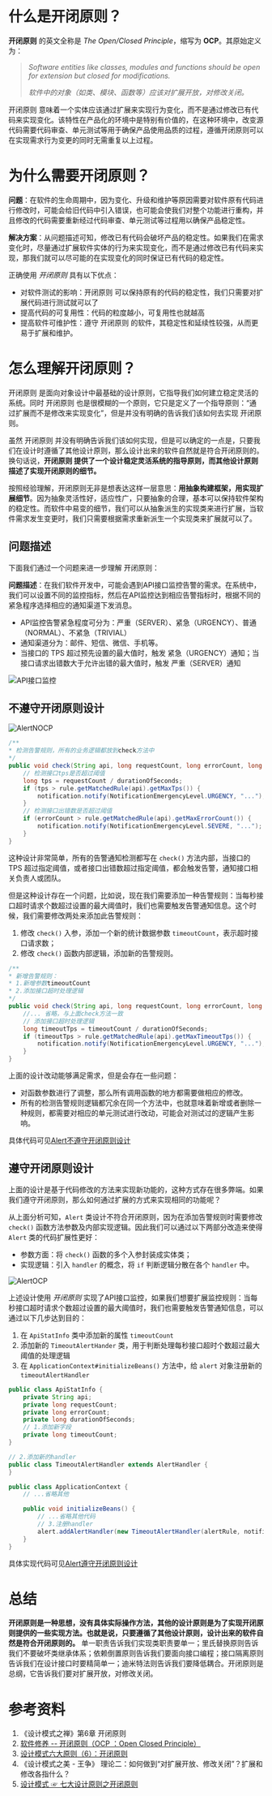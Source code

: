 # 什么是开闭原则？

**开闭原则** 的英文全称是 *The Open/Closed Principle*，缩写为 **OCP**。其原始定义为：

> *Software entities like classes, modules and functions should be open for extension but closed for modifications.*
>
> *软件中的对象（如类、模块、函数等）应该对扩展开放，对修改关闭。*

开闭原则 意味着一个实体应该通过扩展来实现行为变化，而不是通过修改已有代码来实现变化。该特性在产品化的环境中是特别有价值的，在这种环境中，改变源代码需要代码审查、单元测试等用于确保产品使用品质的过程，遵循开闭原则可以在实现需求行为变更的同时无需重复以上过程。

# 为什么需要开闭原则？

**问题**：在软件的生命周期中，因为变化、升级和维护等原因需要对软件原有代码进行修改时，可能会给旧代码中引入错误，也可能会使我们对整个功能进行重构，并且修改的代码需要重新经过代码审查、单元测试等过程用以确保产品稳定性。

**解决方案**：从问题描述可知，修改已有代码会破坏产品的稳定性。如果我们在需求变化时，尽量通过扩展软件实体的行为来实现变化，而不是通过修改已有代码来实现，那我们就可以尽可能的在实现变化的同时保证已有代码的稳定性。

正确使用 *开闭原则* 具有以下优点：

- 对软件测试的影响：开闭原则 可以保持原有的代码的稳定性，我们只需要对扩展代码进行测试就可以了
- 提高代码的可复用性：代码的粒度越小，可复用性也就越高
- 提高软件可维护性：遵守 开闭原则 的软件，其稳定性和延续性较强，从而更易于扩展和维护。

# 怎么理解开闭原则？

开闭原则 是面向对象设计中最基础的设计原则，它指导我们如何建立稳定灵活的系统。同时 开闭原则 也是很模糊的一个原则，它只是定义了一个指导原则：“通过扩展而不是修改来实现变化”，但是并没有明确的告诉我们该如何去实现 开闭原则。

虽然 开闭原则 并没有明确告诉我们该如何实现，但是可以确定的一点是，只要我们在设计时遵循了其他设计原则，那么设计出来的软件自然就是符合开闭原则的。换句话说，**开闭原则 提供了一个设计稳定灵活系统的指导原则，而其他设计原则描述了实现开闭原则的细节。**

按照经验理解，开闭原则无非是想表达这样一层意思：**用抽象构建框架，用实现扩展细节**。因为抽象灵活性好，适应性广，只要抽象的合理，基本可以保持软件架构的稳定性。而软件中易变的细节，我们可以从抽象派生的实现类来进行扩展，当软件需求发生变更时，我们只需要根据需求重新派生一个实现类来扩展就可以了。

## 问题描述

下面我们通过一个问题来进一步理解 开闭原则：

**问题描述**：在我们软件开发中，可能会遇到API接口监控告警的需求。在系统中，我们可以设置不同的监控指标，然后在API监控达到相应告警指标时，根据不同的紧急程序选择相应的通知渠道下发消息。

- API监控告警紧急程度可分为：严重（SERVER）、紧急（URGENCY）、普通（NORMAL）、不紧急（TRIVIAL）
- 通知渠道分为：邮件、短信、微信、手机等。
- 当接口的 TPS 超过预先设置的最大值时，触发 紧急（URGENCY）通知；当接口请求出错数大于允许出错的最大值时，触发 严重（SERVER）通知

![API接口监控](../../resources/principles/xmind/API接口监控.png)

## 不遵守开闭原则设计

![AlertNOCP](../../resources/principles/uml/AlertNOCP.png)

```java
/**
* 检测告警规则，所有的业务逻辑都放到check方法中
*/
public void check(String api, long requestCount, long errorCount, long durationOfSeconds) {
    // 检测接口tps是否超过阈值
    long tps = requestCount / durationOfSeconds;
    if (tps > rule.getMatchedRule(api).getMaxTps()) {
        notification.notify(NotificationEmergencyLevel.URGENCY, "...");
    }
    // 检测接口出错数是否超过阈值
    if (errorCount > rule.getMatchedRule(api).getMaxErrorCount()) {
        notification.notify(NotificationEmergencyLevel.SEVERE, "...");
    }
}
```

这种设计非常简单，所有的告警通知检测都写在 `check()` 方法内部，当接口的 TPS 超过指定阈值，或者接口出错数超过指定阈值，都会触发告警，通知接口相关负责人或团队。

但是这种设计存在一个问题，比如说，现在我们需要添加一种告警规则：当每秒接口超时请求个数超过设置的最大阈值时，我们也需要触发告警通知信息。这个时候，我们需要修改两处来添加此告警规则：

1. 修改 `check()` 入参，添加一个新的统计数据参数 `timeoutCount`，表示超时接口请求数；
2. 修改 `check()` 函数内部逻辑，添加新的告警规则。

```java
/**
* 新增告警规则：
* 1.新增参数timeoutCount
* 2.添加接口超时处理逻辑
*/
public void check(String api, long requestCount, long errorCount, long timeoutCount, long durationOfSeconds){
    //... 省略，与上面check方法一致
    // 添加接口超时处理逻辑
    long timeoutTps = timeoutCount / durationOfSeconds;
    if (timeoutTps > rule.getMatchedRule(api).getMaxTimeoutTps()) {
        notification.notify(NotificationEmergencyLevel.URGENCY, "...");
    }
}
```

上面的设计改动能够满足需求，但是会存在一些问题：

- 对函数参数进行了调整，那么所有调用函数的地方都需要做相应的修改。
- 所有的检测告警规则逻辑都冗余在同一个方法中，也就意味着新增或者删除一种规则，都需要对相应的单元测试进行改动，可能会对测试过的逻辑产生影响。

具体代码可见[Alert不遵守开闭原则设计](../../design-principle/solid-ocp/src/main/java/com/github/kokasumi/neg)

## 遵守开闭原则设计

上面的设计是基于代码修改的方法来实现新功能的，这种方式存在很多弊端。如果我们遵守开闭原则，那么如何通过扩展的方式来实现相同的功能呢？

从上面分析可知，`Alert` 类设计不符合开闭原则，因为在添加告警规则时需要修改 `check()` 函数方法参数及内部实现逻辑。因此我们可以通过以下两部分改造来使得 `Alert` 类的代码扩展性更好：

- 参数方面：将 `check()` 函数的多个入参封装成实体类；
- 实现逻辑：引入 `handler` 的概念，将 `if` 判断逻辑分散在各个 `handler` 中。

![AlertOCP](../../resources/principles/uml/AlertOCP.png)

上述设计使用 *开闭原则* 实现了API接口监控，如果我们想要扩展监控规则：当每秒接口超时请求个数超过设置的最大阈值时，我们也需要触发告警通知信息，可以通过以下几步达到目的：

1. 在 `ApiStatInfo` 类中添加新的属性 `timeoutCount`
2. 添加新的 `TimeoutAlertHander` 类，用于判断处理每秒接口超时个数超过最大阈值的处理逻辑
3. 在 `ApplicationContext#initializeBeans()` 方法中，给 `alert` 对象注册新的 `timeoutAlertHandler`

```java
public class ApiStatInfo {
    private String api;
    private long requestCount;
    private long errorCount;
    private long durationOfSeconds;
    // 1.添加新字段
    private long timeoutCount;
}

// 2.添加新的handler
public class TimeoutAlertHandler extends AlertHandler {
}

public class ApplicationContext {
    // ...省略其他

    public void initializeBeans() {
        // ...省略其他代码
        // 3.注册handler
        alert.addAlertHandler(new TimeoutAlertHandler(alertRule, notification));
    }
}
```

具体实现代码可见[Alert遵守开闭原则设计](../../design-principle/solid-ocp/src/main/java/com/github/kokasumi/pos)

# 总结

**开闭原则是一种思想，没有具体实际操作方法，其他的设计原则是为了实现开闭原则提供的一些实现方法。也就是说，只要遵循了其他设计原则，设计出来的软件自然是符合开闭原则的。** 单一职责告诉我们实现类职责要单一；里氏替换原则告诉我们不要破坏类继承体系；依赖倒置原则告诉我们要面向接口编程；接口隔离原则告诉我们在设计接口时要精简单一；迪米特法则告诉我们要降低耦合。开闭原则是总纲，它告诉我们要对扩展开放，对修改关闭。

# 参考资料

1. 《设计模式之禅》第6章 开闭原则
2. [软件修养 -- 开闭原则（OCP ：Open Closed Principle）](https://link.juejin.cn/?target=https%3A%2F%2Fmakeoptim.com%2Ftraining%2Fopen-closed-principle)
3. [设计模式六大原则（6）：开闭原则](https://link.juejin.cn/?target=https%3A%2F%2Fblog.csdn.net%2Fzhengzhb%2Farticle%2Fdetails%2F7296944)
4. 《设计模式之美 - 王争》 理论二：如何做到“对扩展开放、修改关闭”？扩展和修改各指什么？
5. [设计模式 ☞ 七大设计原则之开闭原则](https://link.juejin.cn/?target=https%3A%2F%2Fcloud.tencent.com%2Fdeveloper%2Farticle%2F1762919)